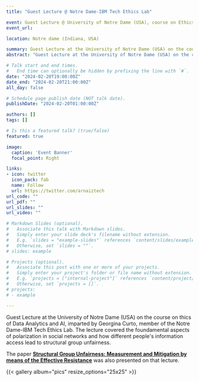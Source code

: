 ```yaml
---
title: "Guest Lecture @ Notre Dame-IBM Tech Ethics Lab"

event: Guest Lecture @ University of Notre Dame (USA), course on Ethics of Data Analytics and AI.
event_url:

location: Notre dame (Indiana, USA)

summary: Guest Lecture at the University of Notre Dame (USA) on the course on thics of Data Analytics and AI, imparted by Georgina Curto, member of the Notre Dame-IBM Tech Ethics Lab. The lecture covered the foundamental aspects of polarization in social networks and how different people's information access lead to structural group unfairness
abstract: "Guest Lecture at the University of Notre Dame (USA) on the course on thics of Data Analytics and AI, imparted by Georgina Curto, member of the Notre Dame-IBM Tech Ethics Lab. The lecture covered the foundamental aspects of polarization in social networks and how different people's information access lead to structural group unfairness"

# Talk start and end times.
#   End time can optionally be hidden by prefixing the line with `#`.
date: "2024-02-20T19:00:00Z"
date_end: "2024-02-20T21:00:00Z"
all_day: false

# Schedule page publish date (NOT talk date).
publishDate: "2024-02-20T01:00:00Z"

authors: []
tags: []

# Is this a featured talk? (true/false)
featured: true

image:
  caption: 'Event Banner'
  focal_point: Right

links:
- icon: twitter
  icon_pack: fab
  name: Follow
  url: https://twitter.com/arnaiztech
url_code: ""
url_pdf: ""
url_slides: ""
url_video: ""

# Markdown Slides (optional).
#   Associate this talk with Markdown slides.
#   Simply enter your slide deck's filename without extension.
#   E.g. `slides = "example-slides"` references `content/slides/example-slides.md`.
#   Otherwise, set `slides = ""`.
# slides: example

# Projects (optional).
#   Associate this post with one or more of your projects.
#   Simply enter your project's folder or file name without extension.
#   E.g. `projects = ["internal-project"]` references `content/project/deep-learning/index.md`.
#   Otherwise, set `projects = []`.
# projects:
# - example

---
```




Guest Lecture at the University of Notre Dame (USA) on the course on thics of Data Analytics and AI, imparted by Georgina Curto, member of the Notre Dame-IBM Tech Ethics Lab. The lecture covered the foundamental aspects of polarization in social networks and how different people's information access lead to structural group unfairness.

The paper **[Structural Group Unfairness: Measurement and Mitigation by means of the Effective Resistance](https://arxiv.org/pdf/2305.03223.pdf)** was also presented on that lecture.


{{< gallery album="pics" resize_options="25x25" >}}

